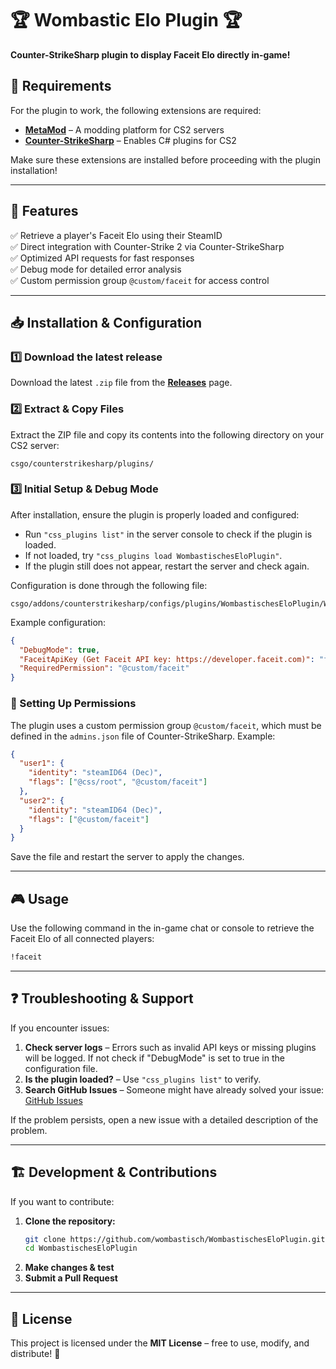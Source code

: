 # 🏆 Wombastic Elo Plugin 🏆  
**Counter-StrikeSharp plugin to display Faceit Elo directly in-game!**  

## 📌 Requirements
For the plugin to work, the following extensions are required:
- **[MetaMod](https://www.sourcemm.net/)** – A modding platform for CS2 servers
- **[Counter-StrikeSharp](https://github.com/roflmuffin/CounterStrikeSharp)** – Enables C# plugins for CS2

Make sure these extensions are installed before proceeding with the plugin installation!

---

## 🚀 Features  
✅ Retrieve a player's Faceit Elo using their SteamID  
✅ Direct integration with Counter-Strike 2 via Counter-StrikeSharp  
✅ Optimized API requests for fast responses  
✅ Debug mode for detailed error analysis  
✅ Custom permission group `@custom/faceit` for access control  

---

## 📥 Installation & Configuration  
### 1️⃣ **Download the latest release**  
Download the latest `.zip` file from the **[Releases](https://github.com/wombastisch/WombastischesEloPlugin/releases)** page.  

### 2️⃣ **Extract & Copy Files**  
Extract the ZIP file and copy its contents into the following directory on your CS2 server:  
```
csgo/counterstrikesharp/plugins/
```

### 3️⃣ **Initial Setup & Debug Mode**  
After installation, ensure the plugin is properly loaded and configured:
- Run `"css_plugins list"` in the server console to check if the plugin is loaded.
- If not loaded, try `"css_plugins load WombastischesEloPlugin"`.
- If the plugin still does not appear, restart the server and check again.

Configuration is done through the following file:
```
csgo/addons/counterstrikesharp/configs/plugins/WombastischesEloPlugin/WombastischesEloPlugin.json
```
Example configuration:
```json
{
  "DebugMode": true,
  "FaceitApiKey (Get Faceit API key: https://developer.faceit.com)": "faceit-api-key-here",
  "RequiredPermission": "@custom/faceit"
}
```

### 🔑 Setting Up Permissions
The plugin uses a custom permission group `@custom/faceit`, which must be defined in the `admins.json` file of Counter-StrikeSharp. Example:
```json
{
  "user1": {
    "identity": "steamID64 (Dec)",
    "flags": ["@css/root", "@custom/faceit"]
  },
  "user2": {
    "identity": "steamID64 (Dec)",
    "flags": ["@custom/faceit"]
  }
}

```
Save the file and restart the server to apply the changes.

---

## 🎮 Usage  
Use the following command in the in-game chat or console to retrieve the Faceit Elo of all connected players:  
```bash
!faceit
```

---

## ❓ Troubleshooting & Support  
If you encounter issues:
1. **Check server logs** – Errors such as invalid API keys or missing plugins will be logged. If not check if "DebugMode" is set to true in the configuration file.
2. **Is the plugin loaded?** – Use `"css_plugins list"` to verify.
3. **Search GitHub Issues** – Someone might have already solved your issue: [GitHub Issues](https://github.com/wombastisch/WombastischesEloPlugin/issues)

If the problem persists, open a new issue with a detailed description of the problem.

---

## 🏗️ Development & Contributions  
If you want to contribute:
1. **Clone the repository:**  
   ```bash
   git clone https://github.com/wombastisch/WombastischesEloPlugin.git
   cd WombastischesEloPlugin
   ```
2. **Make changes & test**  
3. **Submit a Pull Request**  

---

## 📜 License  
This project is licensed under the **MIT License** – free to use, modify, and distribute! 🎉

